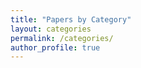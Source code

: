 ```yaml
---
title: "Papers by Category"
layout: categories
permalink: /categories/
author_profile: true
---
```

